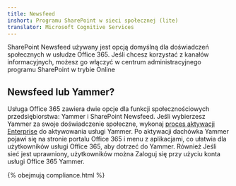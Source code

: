 ```yaml
---
title: Newsfeed
inshort: Programu SharePoint w sieci społecznej (lite)
translator: Microsoft Cognitive Services
---
```



SharePoint Newsfeed używany jest opcją domyślną dla doświadczeń społecznych w usłudze Office 365. Jeśli chcesz korzystać z kanałów informacyjnych, możesz go włączyć w centrum administracyjnego programu SharePoint w trybie Online

## Newsfeed lub Yammer?
Usługa Office 365 zawiera dwie opcje dla funkcji społecznościowych przedsiębiorstwa: Yammer i SharePoint Newsfeed. Jeśli wybierzesz Yammer za swoje doświadczenie społeczne, wykonaj [proces aktywacji Enterprise](https://support.office.com/en-us/article/Enterprise-Activation-process-4f924c74-87d2-49d0-a4f6-cba3ce2b0e7c) do aktywowania usługi Yammer. Po aktywacji dachówka Yammer pojawi się na stronie portalu Office 365 i menu z aplikacjami, co ułatwia dla użytkowników usługi Office 365, aby dotrzeć do Yammer. Również Jeśli sieć jest uprawniony, użytkowników można Zaloguj się przy użyciu konta usługi Office 365 Yammer.

{% obejmują compliance.html %}

